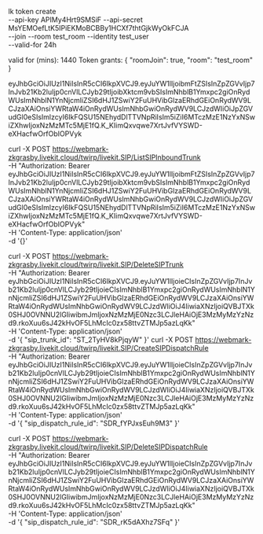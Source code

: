 lk token create \
  --api-key APIMy4Hrt9SMSiF --api-secret MsYEMOefLtK5IPiEKMoBCBBy1HCXf7thtGjkWyOkFCJA \
  --join --room test_room --identity test_user \
  --valid-for 24h

valid for (mins):  1440
Token grants:
{
  "roomJoin": true,
  "room": "test_room"
}

eyJhbGciOiJIUzI1NiIsInR5cCI6IkpXVCJ9.eyJuYW1lIjoibmFtZSIsInZpZGVvIjp7InJvb21Kb2luIjp0cnVlLCJyb29tIjoibXktcm9vbSIsImNhblB1Ymxpc2giOnRydWUsImNhblN1YnNjcmliZSI6dHJ1ZSwiY2FuUHVibGlzaERhdGEiOnRydWV9LCJzaXAiOnsiYWRtaW4iOnRydWUsImNhbGwiOnRydWV9LCJzdWIiOiJpZGVudGl0eSIsImlzcyI6IkFQSU15NEhydDlTTVNpRiIsIm5iZiI6MTczMzE1NzYxNSwiZXhwIjoxNzMzMTc5MjE1fQ.K_KIimQxvqwe7XrtJvfVYSWD-eXHacfwOrfObIOPVyk

curl -X POST https://webmark-zkgrasby.livekit.cloud/twirp/livekit.SIP/ListSIPInboundTrunk \
	-H "Authorization: Bearer eyJhbGciOiJIUzI1NiIsInR5cCI6IkpXVCJ9.eyJuYW1lIjoibmFtZSIsInZpZGVvIjp7InJvb21Kb2luIjp0cnVlLCJyb29tIjoibXktcm9vbSIsImNhblB1Ymxpc2giOnRydWUsImNhblN1YnNjcmliZSI6dHJ1ZSwiY2FuUHVibGlzaERhdGEiOnRydWV9LCJzaXAiOnsiYWRtaW4iOnRydWUsImNhbGwiOnRydWV9LCJzdWIiOiJpZGVudGl0eSIsImlzcyI6IkFQSU15NEhydDlTTVNpRiIsIm5iZiI6MTczMzE1NzYxNSwiZXhwIjoxNzMzMTc5MjE1fQ.K_KIimQxvqwe7XrtJvfVYSWD-eXHacfwOrfObIOPVyk" \
	-H 'Content-Type: application/json' \
	-d '{}'


curl -X POST https://webmark-zkgrasby.livekit.cloud/twirp/livekit.SIP/DeleteSIPTrunk \
	-H "Authorization: Bearer eyJhbGciOiJIUzI1NiIsInR5cCI6IkpXVCJ9.eyJuYW1lIjoieCIsInZpZGVvIjp7InJvb21Kb2luIjp0cnVlLCJyb29tIjoieCIsImNhblB1Ymxpc2giOnRydWUsImNhblN1YnNjcmliZSI6dHJ1ZSwiY2FuUHVibGlzaERhdGEiOnRydWV9LCJzaXAiOnsiYWRtaW4iOnRydWUsImNhbGwiOnRydWV9LCJzdWIiOiJ4IiwiaXNzIjoiQVBJTXk0SHJ0OVNNU2lGIiwibmJmIjoxNzMzMjE0Nzc3LCJleHAiOjE3MzMyMzYzNzd9.rkoXuu6sJ42kHvOF5LhMcIc0zx58ttvZTMJp5azLqKk" \
	-H 'Content-Type: application/json' \
	-d '{
		"sip_trunk_id": "ST_2TyHV8kPjqyW"
	}'
curl -X POST https://webmark-zkgrasby.livekit.cloud/twirp/livekit.SIP/CreateSIPDispatchRule \
	-H "Authorization: Bearer eyJhbGciOiJIUzI1NiIsInR5cCI6IkpXVCJ9.eyJuYW1lIjoieCIsInZpZGVvIjp7InJvb21Kb2luIjp0cnVlLCJyb29tIjoieCIsImNhblB1Ymxpc2giOnRydWUsImNhblN1YnNjcmliZSI6dHJ1ZSwiY2FuUHVibGlzaERhdGEiOnRydWV9LCJzaXAiOnsiYWRtaW4iOnRydWUsImNhbGwiOnRydWV9LCJzdWIiOiJ4IiwiaXNzIjoiQVBJTXk0SHJ0OVNNU2lGIiwibmJmIjoxNzMzMjE0Nzc3LCJleHAiOjE3MzMyMzYzNzd9.rkoXuu6sJ42kHvOF5LhMcIc0zx58ttvZTMJp5azLqKk" \
	-H 'Content-Type: application/json' \
	-d '{
		"sip_dispatch_rule_id": "SDR_fYPJxsEuh9M3"
	}'

curl -X POST https://webmark-zkgrasby.livekit.cloud/twirp/livekit.SIP/DeleteSIPDispatchRule \
	-H "Authorization: Bearer eyJhbGciOiJIUzI1NiIsInR5cCI6IkpXVCJ9.eyJuYW1lIjoieCIsInZpZGVvIjp7InJvb21Kb2luIjp0cnVlLCJyb29tIjoieCIsImNhblB1Ymxpc2giOnRydWUsImNhblN1YnNjcmliZSI6dHJ1ZSwiY2FuUHVibGlzaERhdGEiOnRydWV9LCJzaXAiOnsiYWRtaW4iOnRydWUsImNhbGwiOnRydWV9LCJzdWIiOiJ4IiwiaXNzIjoiQVBJTXk0SHJ0OVNNU2lGIiwibmJmIjoxNzMzMjE0Nzc3LCJleHAiOjE3MzMyMzYzNzd9.rkoXuu6sJ42kHvOF5LhMcIc0zx58ttvZTMJp5azLqKk" \
	-H 'Content-Type: application/json' \
	-d '{
		"sip_dispatch_rule_id": "SDR_rK5dAXhz7SFq"
	}'